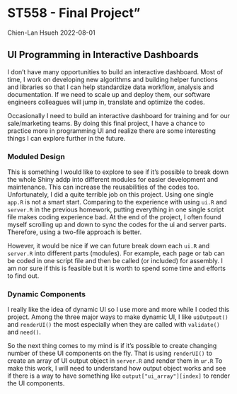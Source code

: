 ST558 - Final Project”
================
Chien-Lan Hsueh
2022-08-01

## UI Programming in Interactive Dashboards

I don’t have many opportunities to build an interactive dashboard. Most
of time, I work on developing new algorithms and building helper
functions and libraries so that I can help standardize data workflow,
analysis and documentation. If we need to scale up and deploy them, our
software engineers colleagues will jump in, translate and optimize the
codes.

Occasionally I need to build an interactive dashboard for training and
for our sale/marketing teams. By doing this final project, I have a
chance to practice more in programming UI and realize there are some
interesting things I can explore further in the future.

### Moduled Design

This is something I would like to explore to see if it’s possible to
break down the whole Shiny addp into different modules for easier
development and maintenance. This can increase the reusabilities of the
codes too. Unfortunately, I did a quite terrible job on this project.
Using one single `app.R` is not a smart start. Comparing to the
experience with using `ui.R` and `server.R` in the previous homework,
putting everything in one single script file makes coding experience
bad. At the end of the project, I often found myself scrolling up and
down to sync the codes for the ui and server parts. Therefore, using a
two-file approach is better.

However, it would be nice if we can future break down each `ui.R` and
`server.R` into different parts (modules). For example, each page or tab
can be coded in one script file and then be called (or included) for
assembly. I am nor sure if this is feasible but it is worth to spend
some time and efforts to find out.

### Dynamic Components

I really like the idea of dynamic UI so I use more and more while I
coded this project. Among the three major ways to make dynamic UI, I
like `uiOutpout()` and `renderUI()` the most especially when they are
called with `validate()` and `need()`.

So the next thing comes to my mind is if it’s possible to create
changing number of these UI components on the fly. That is using
`renderUI()` to create an array of UI output object in `server.R` and
render them in `ur.R` To make this work, I will need to understand how
output object works and see if there is a way to have something like
`output["ui_array"][index]` to render the UI components.

